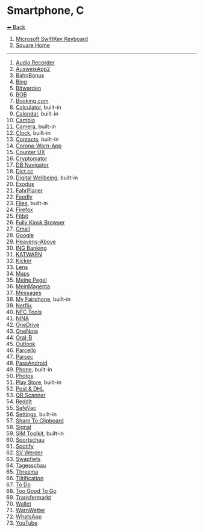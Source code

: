 # Smartphone, C

[⬅ Back](./README.md)

1. [Microsoft SwiftKey Keyboard](./app-list.md#microsoft-swiftkey-keyboard)
2. [Square Home](./app-list.md#square-home)
---
1. [Audio Recorder](./app-list.md#audio-recorder)
2. [AusweisApp2](./app-list.md#ausweisapp2)
2. [BahnBonus](./app-list.md#bahnbonus)
2. [Bing](./app-list.md#bing)
2. [Bitwarden](./app-list.md#bitwarden)
2. [BOB](./app-list.md#bob)
2. [Booking.com](./app-list.md#bookingcom)
2. [Calculator](./app-list.md#calculator), built-in
2. [Calendar](./app-list.md#calendar), built-in
2. [Cambio](./app-list.md#cambio)
2. [Camera](./app-list.md#camera), built-in
2. [Clock](./app-list.md#clock), built-in
2. [Contacts](./app-list.md#contacts), built-in
2. [Corona-Warn-App](./app-list.md#corona-warn-app)
2. [Counter UX](./app-list.md#counter-ux)
2. [Cryptomator](./app-list.md#cryptomator)
2. [DB Navigator](./app-list.md#db-navigator)
2. [Dict.cc](./app-list.md#dictcc)
2. [Digital Wellbeing](./app-list.md#digital-wellbeing), built-in
2. [Exodus](./app-list.md#exodus)
2. [FahrPlaner](./app-list.md#fahrplaner)
2. [Feedly](./app-list.md#feedly)
2. [Files](./app-list.md#files), built-in
2. [Firefox](./app-list.md#firefox)
2. [Fitbit](./app-list.md#fitbit)
2. [Fully Kiosk Browser](./app-list.md#fully-kiosk-browser)
2. [Gmail](./app-list.md#gmail)
2. [Google](./app-list.md#google)
2. [Heavens-Above](./app-list.md#heavens-above)
2. [ING Banking](./app-list.md#ing-banking)
2. [KATWARN](./app-list.md#katwarn)
2. [Kicker](./app-list.md#kicker)
2. [Lens](./app-list.md#lens)
2. [Maps](./app-list.md#maps)
2. [Meine Pegel](./app-list.md#meine-pegel)
2. [MeinMagenta](./app-list.md#meinmagenta)
2. [Messages](./app-list.md#messages)
2. [My Fairphone](./app-list.md#my-fairphone), built-in
2. [Netflix](./app-list.md#netflix)
2. [NFC Tools](./app-list.md#nfc-tools)
2. [NINA](./app-list.md#nina)
2. [OneDrive](./app-list.md#onedrive)
2. [OneNote](./app-list.md#onenote)
2. [Oral-B](./app-list.md#oral-b)
2. [Outlook](./app-list.md#outlook)
2. [Parcello](./app-list.md#parcello)
2. [Parsec](./app-list.md#parsec)
2. [PassAndroid](./app-list.md#passandroid)
2. [Phone](./app-list.md#phone), built-in
2. [Photos](./app-list.md#photos)
2. [Play Store](./app-list.md#play-store), built-in
2. [Post & DHL](./app-list.md#post--dhl)
2. [QR Scanner](./app-list.md#qr-scanner)
2. [Reddit](./app-list.md#reddit)
2. [SafeVac](./app-list.md#safevac)
2. [Settings](./app-list.md#settings), built-in
2. [Share To Clipboard](./app-list.md#share-to-clipboard)
2. [Signal](./app-list.md#signal)
2. [SIM Toolkit](./app-list.md#sim-toolkit), built-in
2. [Sportschau](./app-list.md#sportschau)
2. [Spotify](./app-list.md#spotify)
2. [SV Werder](./app-list.md#sv-werder)
2. [Swapfiets](./app-list.md#swapfiets)
2. [Tagesschau](./app-list.md#tagesschau)
2. [Threema](./app-list.md#threema)
2. [Tiltification](./app-list.md#tiltification)
2. [To Do](./app-list.md#to-do)
2. [Too Good To Go](./app-list.md#too-good-to-go)
2. [Transfermarkt](./app-list.md#transfermarkt)
2. [Wallet](./app-list.md#wallet)
2. [WarnWetter](./app-list.md#warnwetter)
2. [WhatsApp](./app-list.md#whatsapp)
2. [YouTube](./app-list.md#youtube)
